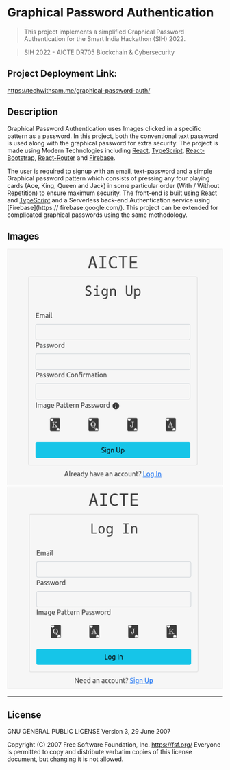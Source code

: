 # Graphical Password Authentication

> This project implements a simplified Graphical Password Authentication for the Smart India Hackathon (SIH) 2022.

> SIH 2022 - AICTE DR705 Blockchain & Cybersecurity

## Project Deployment Link:

https://techwithsam.me/graphical-password-auth/

## Description

Graphical Password Authentication uses Images clicked in a specific pattern as a password. In this project, both
the conventional text password is used along with the graphical password for extra security. The project is made using
Modern Technologies including [React](https://reactjs.org/), [TypeScript](https://www.typescriptlang.org/),
[React-Bootstrap](https://react-bootstrap.github.io/), [React-Router](https://reactrouterdotcom.fly.dev/) and [Firebase](https://firebase.google.com/).

The user is required to signup with an email, text-password and a simple Graphical
password pattern which consists of pressing any four playing cards (Ace, King, Queen and Jack) in some particular order
(With / Without Repetition) to ensure maximum security. The front-end is built using [React](https://reactjs.org/) and
[TypeScript](https://www.typescriptlang.org/) and a Serverless back-end Authentication service using [Firebase](https://
firebase.google.com/). This project can be extended for complicated graphical passwords using the same methodology.

## Images

![Signup](./public/Signup.png)
![Login](./public/Login.png)

---

## License

GNU GENERAL PUBLIC LICENSE
Version 3, 29 June 2007

Copyright (C) 2007 Free Software Foundation, Inc. <https://fsf.org/>
Everyone is permitted to copy and distribute verbatim copies
of this license document, but changing it is not allowed.
